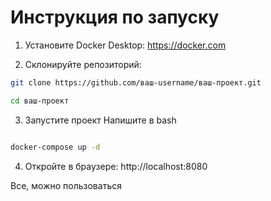 # Инструкция по запуску

1. Установите Docker Desktop: https://docker.com

2. Склонируйте репозиторий:
```bash
git clone https://github.com/ваш-username/ваш-проект.git 

cd ваш-проект 
```
3. Запустите проект
Напишите в bash
```bash

docker-compose up -d

```
4. Откройте в браузере: http://localhost:8080

Все, можно пользоваться 

